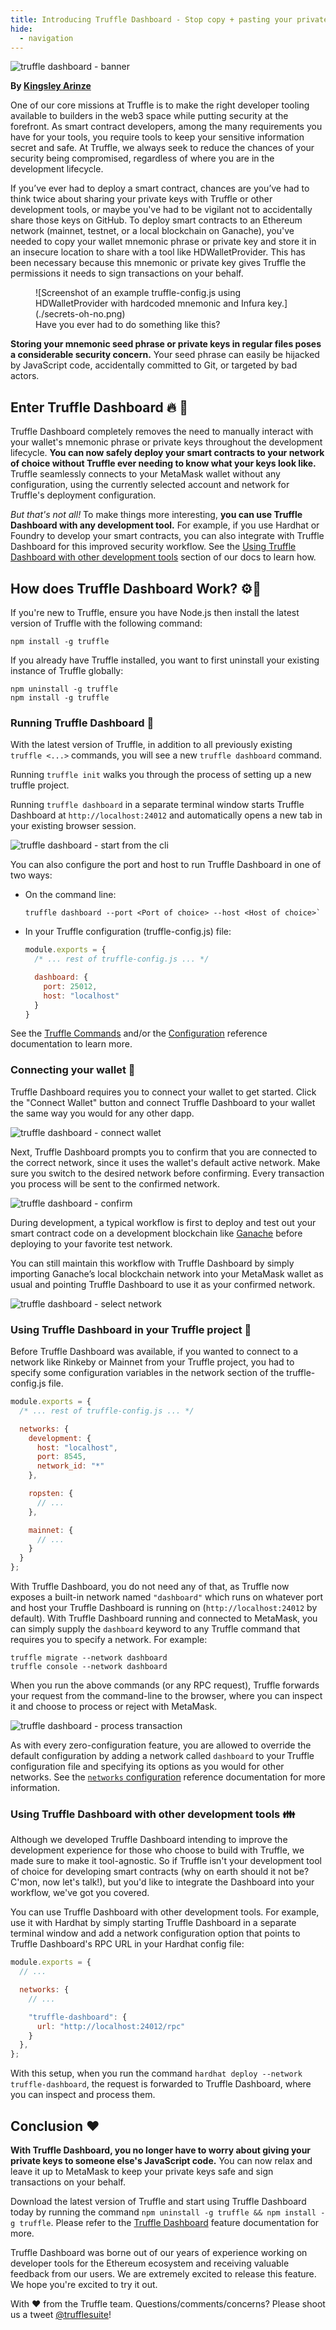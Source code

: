 ```yaml
---
title: Introducing Truffle Dashboard - Stop copy + pasting your private keys!
hide:
  - navigation
---
```


![truffle dashboard - banner](./truffle-dashboard-private-keys.png)

**By [Kingsley Arinze](https://twitter.com/heydamali)**

One of our core missions at Truffle is to make the right developer tooling available to builders in the web3 space while putting security at the forefront. As smart contract developers, among the many requirements you have for your tools, you require tools to keep your sensitive information secret and safe. At Truffle, we always seek to reduce the chances of your security being compromised, regardless of where you are in the development lifecycle.

If you’ve ever had to deploy a smart contract, chances are you’ve had to think twice about sharing your private keys with Truffle or other development tools, or maybe you've had to be vigilant not to accidentally share those keys on GitHub. To deploy smart contracts to an Ethereum network (mainnet, testnet, or a local blockchain on Ganache), you've needed to copy your wallet mnemonic phrase or private key and store it in an insecure location to share with a tool like HDWalletProvider. This has been necessary because this mnemonic or private key gives Truffle the permissions it needs to sign transactions on your behalf.

<figure markdown>
  ![Screenshot of an example truffle-config.js using HDWalletProvider with hardcoded mnemonic and Infura key.](./secrets-oh-no.png)
  <figcaption>Have you ever had to do something like this?</figcaption>
</figure>


**Storing your mnemonic seed phrase or private keys in regular files poses a considerable security concern.** Your seed phrase can easily be hijacked by JavaScript code, accidentally committed to Git, or targeted by bad actors.

## Enter Truffle Dashboard 🔥 🚀

Truffle Dashboard completely removes the need to manually interact with your wallet's mnemonic phrase or private keys throughout the development lifecycle.  **You can now safely deploy your smart contracts to your network of choice without Truffle ever needing to know what your keys look like.** Truffle seamlessly connects to your MetaMask wallet without any configuration, using the currently selected account and network for Truffle's deployment configuration.

_But that's not all!_ To make things more interesting, **you can use Truffle Dashboard with any development tool.** For example, if you use Hardhat or Foundry to develop your smart contracts, you can also integrate with Truffle Dashboard for this improved security workflow. See the [Using Truffle Dashboard with other development tools](/docs/truffle/getting-started/using-the-truffle-dashboard) section of our docs to learn how.

## How does Truffle Dashboard Work? ⚙️🔧

If you're new to Truffle, ensure you have Node.js then install the latest version of Truffle with the following command:

```console
npm install -g truffle
```

If you already have Truffle installed, you want to first uninstall your existing instance of Truffle globally:

```console
npm uninstall -g truffle
npm install -g truffle
```


### Running Truffle Dashboard 🚀

With the latest version of Truffle, in addition to all previously existing `truffle <...>` commands, you will see a new `truffle dashboard` command.

Running `truffle init` walks you through the process of setting up a new truffle project.

Running `truffle dashboard` in a separate terminal window starts Truffle Dashboard at `http://localhost:24012` and automatically opens a new tab in your existing browser session.

![truffle dashboard - start from the cli](./truffle-dashboard-cli.png)

You can also configure the port and host to run Truffle Dashboard in one of two ways:

  - On the command line:

    ```console
    truffle dashboard --port <Port of choice> --host <Host of choice>`
    ```

  - In your Truffle configuration (truffle-config.js) file:

    ```javascript
    module.exports = {
      /* ... rest of truffle-config.js ... */

      dashboard: {
        port: 25012,
        host: "localhost"
      }
    }
    ```

See the [Truffle Commands](/docs/truffle/reference/truffle-commands.html) and/or the [Configuration](/docs/truffle/reference/configuration.html) reference documentation to learn more.

### Connecting your wallet 🤝

Truffle Dashboard requires you to connect your wallet to get started. Click the "Connect Wallet" button and connect Truffle Dashboard to your wallet the same way you would for any other dapp.

![truffle dashboard - connect wallet](./truffle-dashboard-connect-wallet.png)

Next, Truffle Dashboard prompts you to confirm that you are connected to the correct network, since it uses the wallet's default active network. Make sure you switch to the desired network before confirming. Every transaction you process will be sent to the confirmed network.

![truffle dashboard - confirm](./truffle-dashboard-confirm.png)

During development, a typical workflow is first to deploy and test out your smart contract code on a development blockchain like [Ganache](https://trufflesuite.com/ganache) before deploying to your favorite test network.

You can still maintain this workflow with Truffle Dashboard by simply importing Ganache’s local blockchain network into your MetaMask wallet as usual and pointing Truffle Dashboard to use it as your confirmed network.

![truffle dashboard - select network](./truffle-dashboard-select-network.png)

### Using Truffle Dashboard in your Truffle project 🎉

Before Truffle Dashboard was available, if you wanted to connect to a network like Rinkeby or Mainnet from your Truffle project, you had to specify some configuration variables in the network section of the truffle-config.js file.

```javascript
module.exports = {
  /* ... rest of truffle-config.js ... */

  networks: {
    development: {
      host: "localhost",
      port: 8545,
      network_id: "*"
    },

    ropsten: {
      // ...
    },

    mainnet: {
      // ...
    }
  }
};
```

With Truffle Dashboard, you do not need any of that, as Truffle now exposes a built-in network named `"dashboard"` which runs on whatever port and host your Truffle Dashboard is running on (`http://localhost:24012` by default). With Truffle Dashboard running and connected to MetaMask, you can simply supply the `dashboard` keyword to any Truffle command that requires you to specify a network. For example:

```console
truffle migrate --network dashboard
truffle console --network dashboard
```

When you run the above commands (or any RPC request), Truffle forwards your request from the command-line to the browser, where you can inspect it and choose to process or reject with MetaMask.

![truffle dashboard - process transaction](./truffle-dashboard-sign.png)

As with every zero-configuration feature, you are allowed to override the default configuration by adding a network called `dashboard` to your Truffle configuration file and specifying its options as you would for other networks. See the [`networks` configuration](/docs/truffle/reference/configuration.html#networks) reference documentation for more information.

### Using Truffle Dashboard with other development tools 👪

Although we developed Truffle Dashboard intending to improve the development experience for those who choose to build with Truffle, we made sure to make it tool-agnostic. So if Truffle isn't your development tool of choice for developing smart contracts (why on earth should it not be? C'mon, now let's talk!), but you'd like to integrate the Dashboard into your workflow, we've got you covered.

You can use Truffle Dashboard with other development tools. For example, use it with Hardhat by simply starting Truffle Dashboard in a separate terminal window and add a network configuration option that points to Truffle Dashboard's RPC URL in your Hardhat config file:

```js
module.exports = {
  // ...

  networks: {
    // ...

    "truffle-dashboard": {
      url: "http://localhost:24012/rpc"
    }
  },
};
```

With this setup, when you run the command `hardhat deploy --network truffle-dashboard`, the request is forwarded to Truffle Dashboard, where you can inspect and process them.

## Conclusion ❤️️

**With Truffle Dashboard, you no longer have to worry about giving your private keys to someone else's JavaScript code.** You can now relax and leave it up to MetaMask to keep your private keys safe and sign transactions on your behalf.


Download the latest version of Truffle and start using Truffle Dashboard today by running the command `npm uninstall -g truffle && npm install -g truffle`.  Please refer to the [Truffle Dashboard](/docs/truffle/getting-started/using-the-truffle-dashboard.html) feature documentation for more.

Truffle Dashboard was borne out of our years of experience working on developer tools for the Ethereum ecosystem and receiving valuable feedback from our users. We are extremely excited to release this feature. We hope you're excited to try it out.

With ❤️️ from the Truffle team. Questions/comments/concerns? Please shoot us a tweet [@trufflesuite](https://twitter.com/trufflesuite)!
